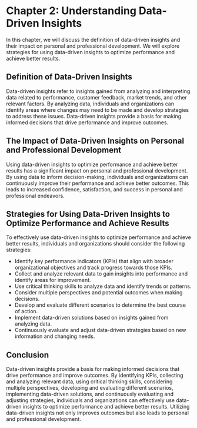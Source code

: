 Chapter 2: Understanding Data-Driven Insights
=============================================

In this chapter, we will discuss the definition of data-driven insights and their impact on personal and professional development. We will explore strategies for using data-driven insights to optimize performance and achieve better results.

Definition of Data-Driven Insights
----------------------------------

Data-driven insights refer to insights gained from analyzing and interpreting data related to performance, customer feedback, market trends, and other relevant factors. By analyzing data, individuals and organizations can identify areas where changes may need to be made and develop strategies to address these issues. Data-driven insights provide a basis for making informed decisions that drive performance and improve outcomes.

The Impact of Data-Driven Insights on Personal and Professional Development
---------------------------------------------------------------------------

Using data-driven insights to optimize performance and achieve better results has a significant impact on personal and professional development. By using data to inform decision-making, individuals and organizations can continuously improve their performance and achieve better outcomes. This leads to increased confidence, satisfaction, and success in personal and professional endeavors.

Strategies for Using Data-Driven Insights to Optimize Performance and Achieve Results
-------------------------------------------------------------------------------------

To effectively use data-driven insights to optimize performance and achieve better results, individuals and organizations should consider the following strategies:

* Identify key performance indicators (KPIs) that align with broader organizational objectives and track progress towards those KPIs.
* Collect and analyze relevant data to gain insights into performance and identify areas for improvement.
* Use critical thinking skills to analyze data and identify trends or patterns.
* Consider multiple perspectives and potential outcomes when making decisions.
* Develop and evaluate different scenarios to determine the best course of action.
* Implement data-driven solutions based on insights gained from analyzing data.
* Continuously evaluate and adjust data-driven strategies based on new information and changing needs.

Conclusion
----------

Data-driven insights provide a basis for making informed decisions that drive performance and improve outcomes. By identifying KPIs, collecting and analyzing relevant data, using critical thinking skills, considering multiple perspectives, developing and evaluating different scenarios, implementing data-driven solutions, and continuously evaluating and adjusting strategies, individuals and organizations can effectively use data-driven insights to optimize performance and achieve better results. Utilizing data-driven insights not only improves outcomes but also leads to personal and professional development.
